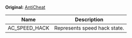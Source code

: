 **Original:** [AntiCheat](https://gothicmultiplayerteam.gitlab.io/docs/0.3.0/script-reference/server-constants/anticheat/)

|Name           |Description                          |
|--             |                                   --|
|AC_SPEED_HACK  |Represents speed hack state.         |